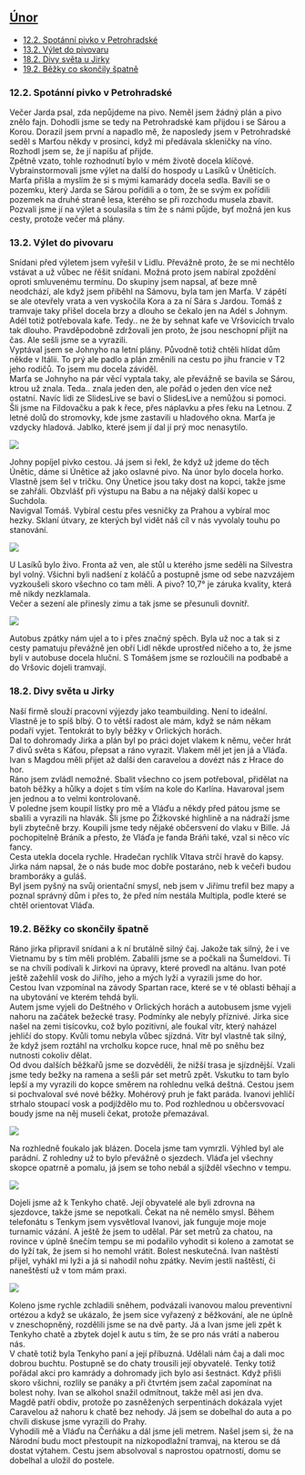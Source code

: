 
## [Únor](2022.md)  

- [12.2. Spotánní pivko v Petrohradské](#122-spotánní-pivko-v-petrohradské)
- [13.2. Výlet do pivovaru](#132-výlet-do-pivovaru)
- [18.2. Divy světa u Jirky](#182-divy-světa-u-jirky)
- [19.2. Běžky co skončily špatně](#192-běžky-co-skončily-špatně)

### 12.2. Spotánní pivko v Petrohradské

Večer Jarda psal, zda nepůjdeme na pivo. Neměl jsem žádný plán a pivo znělo fajn. Dohodli jsme se tedy na Petrohradské kam přijdou i se Sárou a Korou. Dorazil jsem první a napadlo mě, že naposledy jsem v Petrohradské seděl s Marťou někdy v prosinci, když mi předávala skleničky na víno. Rozhodl jsem se, že jí napíšu ať přijde.<br>
Zpětně vzato, tohle rozhodnutí bylo v mém životě docela klíčové.<br>
Vybrainstormovali jsme výlet na další do hospody u Lasíků v Úněticích. Marťa přišla a myslím že si s mými kamarády docela sedla. Bavili se o pozemku, který Jarda se Sárou pořídili a o tom, že se svým ex pořídili pozemek na druhé straně lesa, kterého se při rozchodu musela zbavit. Pozvali jsme jí na výlet a soulasila s tím že s námi půjde, byť možná jen kus cesty, protože večer má plány.<br>

### 13.2. Výlet do pivovaru

Snídani před výletem jsem vyřešil v Lidlu. Převážně proto, že se mi nechtělo vstávat a už vůbec ne řěšit snídani. Možná proto jsem nabíral zpoždění oproti smluvenému termínu. Do skupiny jsem napsal, ať beze mně neodchází, ale když jsem přiběhl na Sámovu, byla tam jen Marťa. V zápětí se ale otevřely vrata a ven vyskočila Kora a za ní Sára s Jardou. Tomáš z tramvaje taky přišel docela brzy a dlouho se čekalo jen na Adél s Johnym. Adél totiž potřebovala kafe. Tedy.. ne že by sehnat kafe ve Vršovicích trvalo tak dlouho. Pravděpodobně zdržovali jen proto, že jsou neschopní přijít na čas. Ale sešli jsme se a vyrazili.<br>
Vyptával jsem se Johnyho na letní plány. Původně totiž chtěli hlídat dům někde v Itálii. To prý ale padlo a plán změnili na cestu po jihu francie v T2 jeho rodičů. To jsem mu docela záviděl.<br>
Marťa se Johnyho na pár věcí vyptala taky, ale převážně se bavila se Sárou, ktrou už znala. Teda.. znala jeden den, ale pořád o jeden den více než ostatní. Navíc lidi ze SlidesLive se baví o SlidesLive a nemůžou si pomoci.<br>
Šli jsme na Fildovačku a pak k řece, přes náplavku a přes řeku na Letnou. Z letné dolů do stromovky, kde jsme zastavili u hladového okna. Marťa je vzdycky hladová. Jablko, které jsem jí dal jí prý moc nenasytilo.<br>

<a href="../images/2022_february/13_1.jpg" target="_blank"><img src="../images/thumbnails/2022_february/13_1.jpg"></a>

Johny popíjel pivko cestou. Já jsem si řekl, že když už jdeme do těch Únětic, dáme si Únětice až jako oslavné pivo. Na únor bylo docela horko. Vlastně jsem šel v tričku. Ony Únetice jsou taky dost na kopci, takže jsme se zahřáli. Obzvlášť při výstupu na Babu a na nějaký další kopec u Suchdola.<br>
Navigval Tomáš. Vybíral cestu přes vesničky za Prahou a vybíral moc hezky. Sklaní útvary, ze kterých byl vidět náš cíl v nás vyvolaly touhu po stanování.<br>

<a href="../images/2022_february/13_2.jpg" target="_blank"><img src="../images/thumbnails/2022_february/13_2.jpg"></a>

U Lasíků bylo živo. Fronta až ven, ale stůl u kterého jsme seděli na Silvestra byl volný. Všichni byli nadšení z koláčů a postupně jsme od sebe nazvzájem vyzkoušeli skoro všechno co tam měli. A pivo? 10,7° je záruka kvality, která mě nikdy nezklamala.<br>
Večer a sezení ale přinesly zimu a tak jsme se přesunuli dovnitř.<br>

<a href="../images/2022_february/13_3.jpg" target="_blank"><img src="../images/thumbnails/2022_february/13_3.jpg"></a>

Autobus zpátky nám ujel a to i přes značný spěch. Byla už noc a tak si z cesty pamatuju převážně jen obří Lidl někde uprostřed ničeho a to, že jsme byli v autobuse docela hluční. S Tomášem jsme se rozloučili na podbabě a do Vršovic dojeli tramvají.<br>

### 18.2. Divy světa u Jirky

Naší firmě slouží pracovní výjezdy jako teambuilding. Není to ideální. Vlastně je to spíš blbý. O to větší radost ale mám, když se nám někam podaří vyjet. Tentokrát to byly běžky v Orlických horách.<br>
Dal to dohromady Jirka a plán byl po práci dojet vlakem k němu, večer hrát 7 divů světa s Káťou, přepsat a ráno vyrazit. Vlakem měl jet jen já a Vláďa. Ivan s Magdou měli přijet až další den caravelou a dovézt nás z Hrace do hor.<br>
Ráno jsem zvládl nemožné. Sbalit všechno co jsem potřeboval, přidělat na batoh běžky a hůlky a dojet s tím vším na kole do Karlína. Havaroval jsem jen jednou a to velmi kontrolovaně.<br>
V poledne jsem koupil lístky pro mě a Vláďu a někdy před pátou jsme se sbalili a vyrazili na hlavák. Šli jsme po Žižkovské highlině a na nádraží jsme byli zbytečně brzy. Koupili jsme tedy nějaké občersvení do vlaku v Bille. Já pochopitelně Bráník a přesto, že Vláďa je fanda Bráňi také, vzal si něco víc fancy.<br>
Cesta utekla docela rychle. Hradečan rychlík Vltava strčí hravě do kapsy. Jirka nám napsal, že o nás bude moc dobře postaráno, neb k večeři budou bramboráky a guláš.<br>
Byl jsem pyšný na svůj orientační smysl, neb jsem v Jiřímu trefil bez mapy a poznal správný dům i přes to, že před ním nestála Multipla, podle které se chtěl orientovat Vláďa.<br>

### 19.2. Běžky co skončily špatně

Ráno jirka připravil snídani a k ní brutálně silný čaj. Jakože tak silný, že i ve Vietnamu by s tím měli problém. Zabalili jsme se a počkali na Šumeldovi. Ti se na chvíli podívali k Jirkovi na úpravy, které provedl na altánu. Ivan poté ještě zažehlil vosk do Jiřího, jeho a mých lyží a vyrazili jsme do hor.<br>
Cestou Ivan vzpomínal na závody Spartan race, které se v té oblasti běhají a na ubytování ve kterém tehdá byli.<br>
Autem jsme vyjeli do Deštného v Orlických horách a autobusem jsme vyjeli nahoru na začátek bežecké trasy. Podmínky ale nebyly příznivé. Jirka sice našel na zemi tisícovku, což bylo pozitivní, ale foukal vítr, který naházel jehličí do stopy. Kvůli tomu nebyla vůbec sjízdná. Vítr byl vlastně tak silný, že když jsem roztáhl na vrcholku kopce ruce, hnal mě po sněhu bez nutnosti cokoliv dělat.<br>
Od dvou dalších běžkařů jsme se dozvěděli, že nižší trasa je sjízdnější. Vzali jsme tedy bežky na ramena a sešli pár set metrů zpět. Vskutku to tam bylo lepší a my vyrazili do kopce směrem na rohlednu velká deštná. Cestou jsem si pochvaloval své nové běžky. Mohérový pruh je fakt paráda. Ivanovi jehličí strhalo stoupací vosk a podjíždělo mu to. Pod rozhlednou u občersvovací boudy jsme na něj museli čekat, protože přemazával.<br>

<a href="../images/2022_february/19_1.jpg" target="_blank"><img src="../images/thumbnails/2022_february/19_1.jpg"></a>

Na rozhledně foukalo jak blázen. Docela jsme tam vymrzli. Výhled byl ale parádní. Z rohledny už to bylo převážně o sjezdech. Vláďa jel všechny skopce opatrně a pomalu, já jsem se toho nebál a sjížděl všechno v tempu.<br>

<a href="../images/2022_february/19_2.jpg" target="_blank"><img src="../images/thumbnails/2022_february/19_2.jpg"></a>

Dojeli jsme až k Tenkyho chatě. Její obyvatelé ale byli zdrovna na sjezdovce, takže jsme se nepotkali. Čekat na ně nemělo smysl. Během telefonátu s Tenkym jsem vysvětloval Ivanovi, jak funguje moje moje turnamic vázání. A ještě že jsem to udělal. Pár set metrů za chatou, na rovince v úplně šnečím tempu se mi podařilo vyhodit si koleno a zamotat se do lyží tak, že jsem si ho nemohl vrátit. Bolest neskutečná. Ivan naštěstí přijel, vyhákl mi lyži a já si nahodil nohu zpátky. Nevím jestli naštěstí, či naneštěstí už v tom mám praxi.<br>

<a href="../images/2022_february/19_3.jpg" target="_blank"><img src="../images/thumbnails/2022_february/19_3.jpg"></a>

Koleno jsme rychle zchladili sněhem, podvázali ivanovou malou preventivní ortézou a když se ukázalo, že jsem sice vyřazený z běžkování, ale ne úplně v zneschopněný, rozdělili jsme se na dvě party. Já a Ivan jsme jeli zpět k Tenkyho chatě a zbytek dojel k autu s tím, že se pro nás vrátí a naberou nás.<br>
V chatě totiž byla Tenkyho paní a její příbuzná. Udělali nám čaj a dali moc dobrou buchtu. Postupně se do chaty trousili její obyvatelé. Tenky totiž pořádal akci pro kamrády a dohromady jich bylo asi šestnáct. Když přišli skoro všichni, rozlily se panáky a při čtvrtém jsem začal zapomínat na bolest nohy. Ivan se alkohol snažil odmítnout, takže měl asi jen dva.<br>
Magdě patří obdiv, protože po zasněžených serpentinách dokázala vyjet Caravelou až nahoru k chatě bez nehody. Já jsem se dobelhal do auta a po chvíli diskuse jsme vyrazili do Prahy.<br>
Vyhodili mě a Vláďu na Čerňáku a dál jsme jeli metrem. Našel jsem si, že na Národní budu moct přestoupit na nízkopodlažní tramvaj, na kterou se dá dostat výtahem. Cestu jsem absolvoval s naprostou opatrností, domu se dobelhal a uložil do postele.<br>
